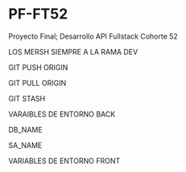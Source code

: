 # PF-FT52
Proyecto Final; Desarrollo API  Fullstack Cohorte 52

LOS MERSH SIEMPRE A LA RAMA DEV

GIT PUSH ORIGIN <RAMA-PERSONAL>

GIT PULL ORIGIN <DEVELOPMENT>

GIT STASH


VARAIBLES DE ENTORNO BACK

DB_NAME

SA_NAME




VARIABLES DE ENTORNO FRONT
